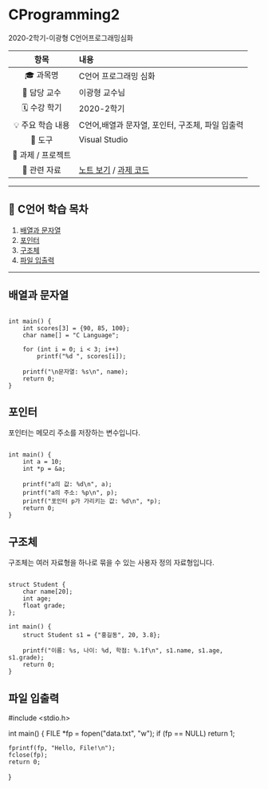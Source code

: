 # CProgramming2
2020-2학기-이광형 C언어프로그래밍심화

| 항목 | 내용 |
|:----:|:-----|
| 🎓 과목명 | C언어 프로그래밍 심화 |
| 🏫 담당 교수 | 이광형 교수님 |
| 🗓️ 수강 학기 | 2020-2학기 |
| 💡 주요 학습 내용 | C언어,배열과 문자열, 포인터, 구조체, 파일 입출력 |
| 🧰 도구 | Visual Studio |
| 🧩 과제 / 프로젝트 |  |
| 🔗 관련 자료 | [노트 보기](./notes/README.md) / [과제 코드](./assignments/) |

---

## 📘 C언어 학습 목차

1. [배열과 문자열](#배열과-문자열)  
2. [포인터](#포인터)  
3. [구조체](#구조체)  
4. [파일 입출력](#파일-입출력)

---

## 배열과 문자열
```#include <stdio.h>

int main() {
    int scores[3] = {90, 85, 100};
    char name[] = "C Language";

    for (int i = 0; i < 3; i++)
        printf("%d ", scores[i]);

    printf("\n문자열: %s\n", name);
    return 0;
}
```
## 포인터

포인터는 메모리 주소를 저장하는 변수입니다.

``` #include <stdio.h>

int main() {
    int a = 10;
    int *p = &a;

    printf("a의 값: %d\n", a);
    printf("a의 주소: %p\n", p);
    printf("포인터 p가 가리키는 값: %d\n", *p);
    return 0;
}
```
## 구조체

구조체는 여러 자료형을 하나로 묶을 수 있는 사용자 정의 자료형입니다.

``` #include <stdio.h>

struct Student {
    char name[20];
    int age;
    float grade;
};

int main() {
    struct Student s1 = {"홍길동", 20, 3.8};

    printf("이름: %s, 나이: %d, 학점: %.1f\n", s1.name, s1.age, s1.grade);
    return 0;
}
```
## 파일 입출력
#include <stdio.h>

int main() {
    FILE *fp = fopen("data.txt", "w");
    if (fp == NULL) return 1;

    fprintf(fp, "Hello, File!\n");
    fclose(fp);
    return 0;
}
```

